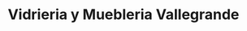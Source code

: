 ---
title: "Vidrieria y Muebleria Vallegrande"
url: /vallegrande/vidrieria-y-muebleria-vallegrande/
shop: Möbel
---